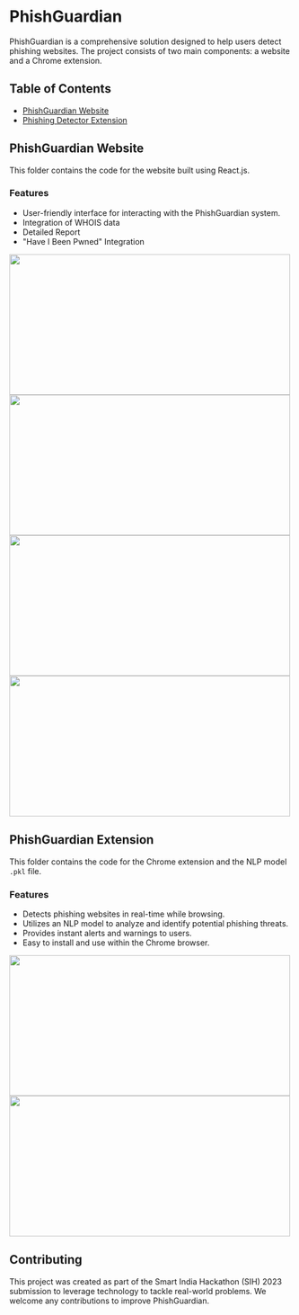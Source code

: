# PhishGuardian

PhishGuardian is a comprehensive solution designed to help users detect phishing websites. The project consists of two main components: a website and a Chrome extension.

## Table of Contents

- [PhishGuardian Website](#phishguardian-website)
- [Phishing Detector Extension](#phishguardian-extension)

## PhishGuardian Website

This folder contains the code for the website built using React.js.

### Features

- User-friendly interface for interacting with the PhishGuardian system.
- Integration of WHOIS data
- Detailed Report
- "Have I Been Pwned" Integration

<image src="https://github.com/uyaditi/PhishGuardian/assets/126171723/ba69b04a-3426-499c-ab77-762935237ac5" width=500 height=250 />
<image src="https://github.com/uyaditi/PhishGuardian/assets/126171723/10c2c586-4be0-4329-b0b4-0e0b576e7e9d" width=500 height=250 />
<image src="https://github.com/uyaditi/PhishGuardian/assets/126171723/c3ed1059-dade-462b-91d5-0676be69cddd" width=500 height=250 />
<image src="https://github.com/uyaditi/PhishGuardian/assets/126171723/32c90e57-5142-4dee-bf49-83d0ace5b035" width=500 height=250 />

## PhishGuardian Extension

This folder contains the code for the Chrome extension and the NLP model `.pkl` file.

### Features

- Detects phishing websites in real-time while browsing.
- Utilizes an NLP model to analyze and identify potential phishing threats.
- Provides instant alerts and warnings to users.
- Easy to install and use within the Chrome browser.

<image src="https://github.com/uyaditi/PhishGuardian/assets/126171723/edc9cc94-0b96-472e-8101-20dc42de72ce" width=500 height=250 />
<image src="https://github.com/uyaditi/PhishGuardian/assets/126171723/8532b18c-5caa-4dff-97a4-b5d3620aacb5" width=500 height=250 />

## Contributing

This project was created as part of the Smart India Hackathon (SIH) 2023 submission to leverage technology to tackle real-world problems.
We welcome any contributions to improve PhishGuardian.
